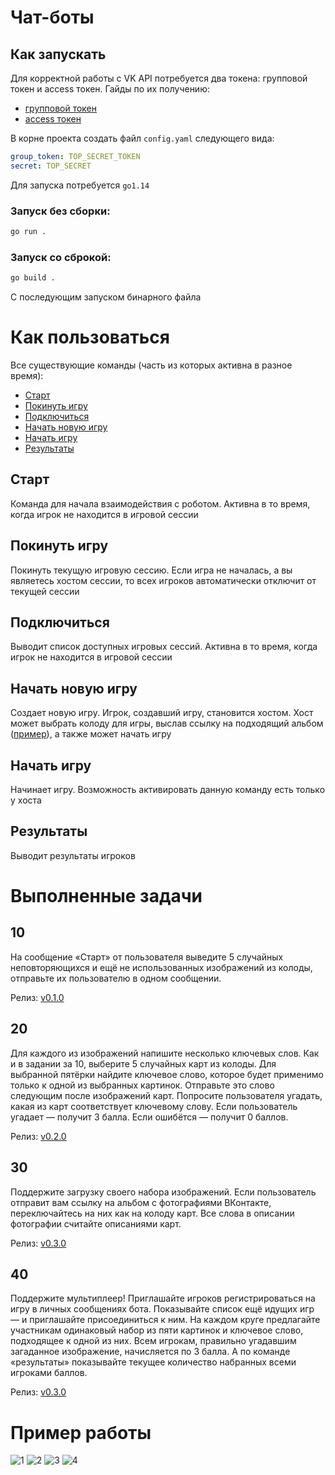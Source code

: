 # Чат-боты

## Как запускать

Для корректной работы с VK API потребуется два токена: групповой токен и access токен. 
Гайды по их получению: 
- [групповой токен](https://dev.vk.com/api/bots/getting-started#%D0%9F%D0%BE%D0%BB%D1%83%D1%87%D0%B5%D0%BD%D0%B8%D0%B5%20%D0%BA%D0%BB%D1%8E%D1%87%D0%B0%20%D0%B4%D0%BE%D1%81%D1%82%D1%83%D0%BF%D0%B0)
- [access токен](https://www.pandoge.com/socialnye-seti-i-messendzhery/poluchenie-klyucha-dostupa-access_token-dlya-api-vkontakte)

В корне проекта создать файл `config.yaml` следующего вида:
```yaml
group_token: TOP_SECRET_TOKEN
secret: TOP_SECRET
```

Для запуска потребуется `go1.14`

### Запуск без сборки:
```bash
go run .
```

### Запуск со сброкой:
```bash
go build .
```
C последующим запуском бинарного файла

# Как пользоваться
Все существующие команды (часть из которых активна в разное время):
- [Старт](#старт)
- [Покинуть игру](#покинуть-игру)
- [Подключиться](#подключиться)
- [Начать новую игру](#начать-новую-игру)
- [Начать игру](#начать-игру)
- [Результаты](#результаты)

## Старт
Команда для начала взаимодействия с роботом. Активна в то время, когда игрок не находится в игровой сессии

## Покинуть игру
Покинуть текущую игровую сессию. Если игра не началась, а вы являетесь хостом сессии, то всех игроков автоматически отключит от текущей сессии

## Подключиться
Выводит список доступных игровых сессий. Активна в то время, когда игрок не находится в игровой сессии

## Начать новую игру
Создает новую игру. Игрок, создавший игру, становится хостом. Хост может выбрать колоду для игры, выслав ссылку на подходящий альбом ([пример](https://vk.com/album-212865419_284073649)), а также может начать игру

## Начать игру
Начинает игру. Возможность активировать данную команду есть только у хоста

## Результаты
Выводит результаты игроков

# Выполненные задачи

## 10
На сообщение «Старт» от пользователя выведите 5 случайных неповторяющихся и ещё не использованных изображений из колоды, отправьте их пользователю в одном сообщении.

Релиз: [v0.1.0](https://github.com/Not-cottage-cheese-but-cottage-cheese/Chat-Bots/tree/v0.1.0)

## 20 

Для каждого из изображений напишите несколько ключевых слов. Как и в задании за 10, выберите 5 случайных карт из колоды. Для выбранной пятёрки найдите ключевое слово, которое будет применимо только к одной из выбранных картинок. Отправьте это слово следующим после изображений карт. Попросите пользователя угадать, какая из карт соответствует ключевому слову. Если пользователь угадает — получит 3 балла. Если ошибётся — получит 0 баллов.

Релиз: [v0.2.0](https://github.com/Not-cottage-cheese-but-cottage-cheese/Chat-Bots/tree/v0.2.0)

## 30

Поддержите загрузку своего набора изображений. Если пользователь отправит вам ссылку на альбом с фотографиями ВКонтакте, переключайтесь на них как на колоду карт. Все слова в описании фотографии считайте описаниями карт.

Релиз: [v0.3.0](https://github.com/Not-cottage-cheese-but-cottage-cheese/Chat-Bots/tree/v0.3.0)

## 40

Поддержите мультиплеер! Приглашайте игроков регистрироваться на игру в личных сообщениях бота. Показывайте список ещё идущих игр — и приглашайте присоединиться к ним. На каждом круге предлагайте участникам одинаковый набор из пяти картинок и ключевое слово, подходящее к одной из них. Всем игрокам, правильно угадавшим загаданное изображение, начисляется по 3 балла. А по команде «результаты» показывайте текущее количество набранных всеми игроками баллов.

Релиз: [v0.3.0](https://github.com/Not-cottage-cheese-but-cottage-cheese/Chat-Bots/tree/v0.3.0)

# Пример работы

![1](./resources/1.jpg)
![2](./resources/2.jpg)
![3](./resources/3.jpg)
![4](./resources/4.jpg)